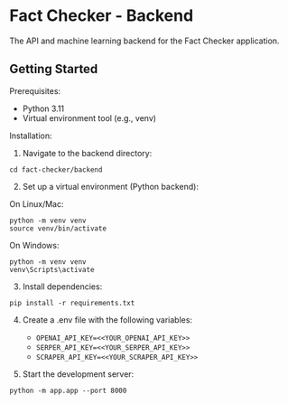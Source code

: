 # Fact Checker - Backend

The API and machine learning backend for the Fact Checker application.

Getting Started
---------------
Prerequisites:
- Python 3.11
- Virtual environment tool (e.g., venv)

Installation:

1. Navigate to the backend directory:
```
cd fact-checker/backend
```

2. Set up a virtual environment (Python backend):

On Linux/Mac:
```
python -m venv venv
source venv/bin/activate
```

On Windows:
```
python -m venv venv
venv\Scripts\activate
```

3. Install dependencies:
```
pip install -r requirements.txt
```

4. Create a .env file with the following variables:
    - `OPENAI_API_KEY=<<YOUR_OPENAI_API_KEY>>`
    - `SERPER_API_KEY=<<YOUR_SERPER_API_KEY>>`
    - `SCRAPER_API_KEY=<<YOUR_SCRAPER_API_KEY>>`

5. Start the development server:
```
python -m app.app --port 8000
```